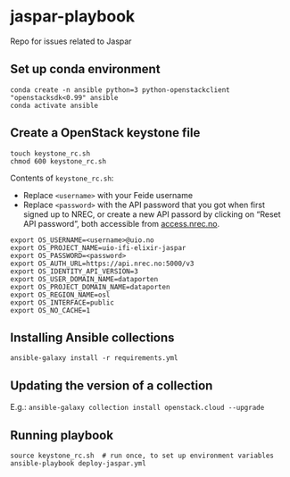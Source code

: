# jaspar-playbook
Repo for issues related to Jaspar

## Set up conda environment

```
conda create -n ansible python=3 python-openstackclient "openstacksdk<0.99" ansible
conda activate ansible
```

## Create a OpenStack keystone file

```
touch keystone_rc.sh
chmod 600 keystone_rc.sh
```

Contents of `keystone_rc.sh`:
- Replace `<username>` with your Feide username
- Replace `<password>` with the API password that you got when first signed up to NREC,
or create a new API passord by clicking on “Reset API password”, both accessible from 
[access.nrec.no](https://access.nrec.no/).

```
export OS_USERNAME=<username>@uio.no
export OS_PROJECT_NAME=uio-ifi-elixir-jaspar
export OS_PASSWORD=<password>
export OS_AUTH_URL=https://api.nrec.no:5000/v3
export OS_IDENTITY_API_VERSION=3
export OS_USER_DOMAIN_NAME=dataporten
export OS_PROJECT_DOMAIN_NAME=dataporten
export OS_REGION_NAME=osl
export OS_INTERFACE=public
export OS_NO_CACHE=1
```



## Installing Ansible collections

`ansible-galaxy install -r requirements.yml`

## Updating the version of a collection

E.g.: `ansible-galaxy collection install openstack.cloud --upgrade`

## Running playbook

```
source keystone_rc.sh  # run once, to set up environment variables
ansible-playbook deploy-jaspar.yml
```
